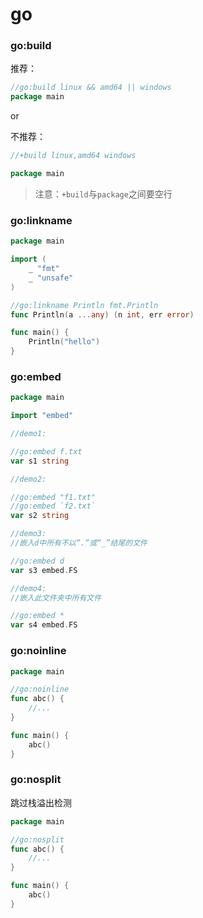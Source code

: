 # go

### go:build

推荐：

```go
//go:build linux && amd64 || windows
package main
```

or

不推荐：

```go
//+build linux,amd64 windows

package main
```

> 注意：<code>+build</code>与<code>package</code>之间要空行

### go:linkname

```go
package main

import (
	_ "fmt"
	_ "unsafe"
)

//go:linkname Println fmt.Println
func Println(a ...any) (n int, err error)

func main() {
	Println("hello")
}
```

### go:embed

```go
package main

import "embed"

//demo1:

//go:embed f.txt
var s1 string

//demo2:

//go:embed "f1.txt"
//go:embed `f2.txt`
var s2 string

//demo3:
//嵌入d中所有不以“.”或“_”结尾的文件

//go:embed d
var s3 embed.FS

//demo4:
//嵌入此文件夹中所有文件

//go:embed *
var s4 embed.FS

```

### go:noinline

```go
package main

//go:noinline
func abc() {
	//...
}

func main() {
	abc()
}
```

### go:nosplit
跳过栈溢出检测

```go
package main

//go:nosplit
func abc() {
	//...
}

func main() {
	abc()
}
```
